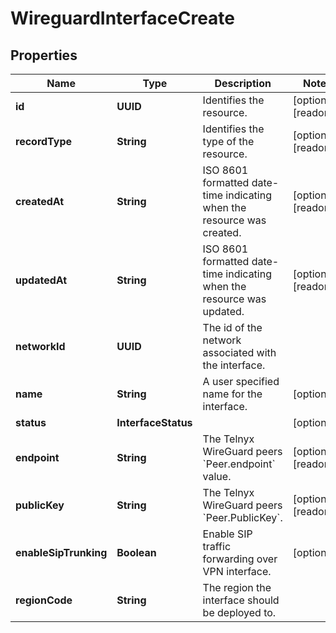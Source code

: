 

# WireguardInterfaceCreate


## Properties

| Name | Type | Description | Notes |
|------------ | ------------- | ------------- | -------------|
|**id** | **UUID** | Identifies the resource. |  [optional] [readonly] |
|**recordType** | **String** | Identifies the type of the resource. |  [optional] [readonly] |
|**createdAt** | **String** | ISO 8601 formatted date-time indicating when the resource was created. |  [optional] [readonly] |
|**updatedAt** | **String** | ISO 8601 formatted date-time indicating when the resource was updated. |  [optional] [readonly] |
|**networkId** | **UUID** | The id of the network associated with the interface. |  |
|**name** | **String** | A user specified name for the interface. |  [optional] |
|**status** | **InterfaceStatus** |  |  [optional] |
|**endpoint** | **String** | The Telnyx WireGuard peers &#x60;Peer.endpoint&#x60; value. |  [optional] [readonly] |
|**publicKey** | **String** | The Telnyx WireGuard peers &#x60;Peer.PublicKey&#x60;. |  [optional] [readonly] |
|**enableSipTrunking** | **Boolean** | Enable SIP traffic forwarding over VPN interface. |  [optional] |
|**regionCode** | **String** | The region the interface should be deployed to. |  |



